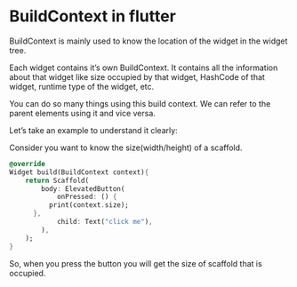 # BuildContext in flutter

BuildContext is mainly used to know the location of the widget in the widget tree.

Each widget contains it’s own BuildContext. It contains all the information about that widget like size occupied by that widget, HashCode of that widget, runtime type of the widget, etc.

You can do so many things using this build context. We can refer to the parent elements using it and vice versa.

Let’s take an example to understand it clearly:

Consider you want to know the size(width/height) of a scaffold. 

```dart
@override
Widget build(BuildContext context){
	return Scaffold(
		body: ElevatedButton(
			onPressed: () {
	      print(context.size);
      },
			child: Text("click me"),
		),
	);
}
```

So, when you press the button you will get the size of scaffold that is occupied.